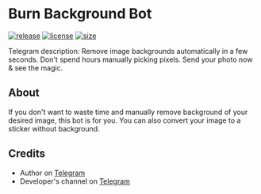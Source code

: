 # Burn Background Bot
[![release](https://img.shields.io/badge/release-v1.0.14-green.svg?style=flat)]()
[![license](https://img.shields.io/github/license/s0ftik3/random-animals)]()
[![size](https://img.shields.io/github/languages/code-size/s0ftik3/random-animals)]()

Telegram description: Remove image backgrounds automatically in a few seconds. Don't spend hours manually picking pixels. Send your photo now & see the magic.

## About
If you don't want to waste time and manually remove background of your desired image, this bot is for you. You can also convert your image to a sticker without background.

## Credits
- Author on [Telegram](https://t.me/vychs)
- Developer's channel on [Telegram](https://t.me/softik)